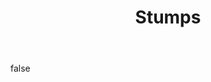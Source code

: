 ---
layout: photo
modal: true
thumb: https://csnapmediahost.github.io/assets1/Thumbs/Stumps.jpg
full: https://csnapmediahost.github.io/assets1/Render/Stumps.jpg
size: small
ar: landscape
body: false
title: "Stumps"
tags: nature
---